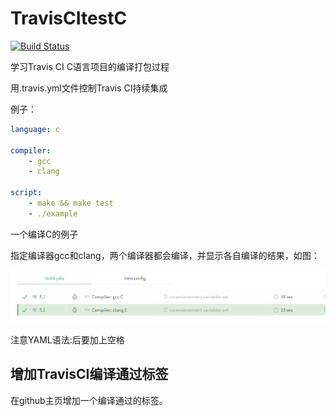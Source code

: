 # TravisCItestC
[![Build Status](https://www.travis-ci.org/LinkinW/TravisCItestC.svg?branch=master)](https://www.travis-ci.org/LinkinW/TravisCItestC)

学习Travis CI C语言项目的编译打包过程

用.travis.yml文件控制Travis CI持续集成

例子：

```yaml
language: c

compiler:
    - gcc
    - clang

script:
    - make && make test
    - ./example
```
一个编译C的例子

指定编译器gcc和clang，两个编译器都会编译，并显示各自编译的结果，如图：

![](./pic/compiler_result.png)

注意YAML语法:后要加上空格

## 增加TravisCI编译通过标签

在github主页增加一个编译通过的标签。


